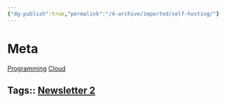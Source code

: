 ```yaml
---
{"dg-publish":true,"permalink":"/4-archive/imported/self-hosting/"}
---
```




# Meta

[Programming](Programming.md)
[Cloud](20220405123108-cloud.md)


## Tags:: [Newsletter 2](20210626084802-newsletter_2.md)


